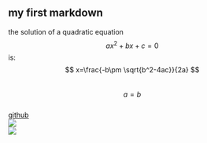 ## my first markdown ##

the solution of a quadratic equation $$ax^2+bx+c=0$$ is:  
$$ x=\frac{-b\pm \sqrt{b^2-4ac}}{2a} $$  
$$a=b$$  
[github](www.github.com)  
![][1]  
![][2]  

[1]: http://latex.codecogs.com/gif.latex?\\prod%20\(n_{i}\)+1  
[2]: http://latex.codecogs.com/gif.latex?$$prod%20\(n_{i}\)+2$$  